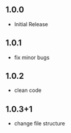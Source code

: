 ## 1.0.0

* Initial Release

## 1.0.1

* fix minor bugs


## 1.0.2

* clean code


## 1.0.3+1

* change file structure